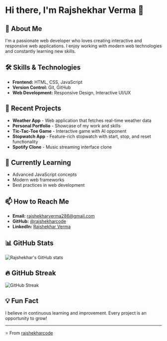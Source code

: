 # Hi there, I'm Rajshekhar Verma 👋

## 🚀 About Me

I'm a passionate web developer who loves creating interactive and responsive web applications. I enjoy working with modern web technologies and constantly learning new skills.

## 🛠️ Skills & Technologies

- **Frontend:** HTML, CSS, JavaScript
- **Version Control:** Git, GitHub
- **Web Development:** Responsive Design, Interactive UI/UX

## 💼 Recent Projects

- **Weather App** - Web application that fetches real-time weather data
- **Personal Portfolio** - Showcase of my work and skills
- **Tic-Tac-Toe Game** - Interactive game with AI opponent
- **Stopwatch App** - Feature-rich stopwatch with start, stop, and reset functionality
- **Spotify Clone** - Music streaming interface clone

## 🌱 Currently Learning

- Advanced JavaScript concepts
- Modern web frameworks
- Best practices in web development

## 📫 How to Reach Me

- **Email:** rajshekharverma286@gmail.com
- **GitHub:** [@rajshekharcode](https://github.com/rajshekharcode)
- **LinkedIn:** [Rajshekhar Verma](https://www.linkedin.com/in/rajshekharcode)

## 📊 GitHub Stats

![Rajshekhar's GitHub stats](https://github-readme-stats.vercel.app/api?username=rajshekharcode&show_icons=true&theme=radical)

## 🔥 GitHub Streak

![GitHub Streak](https://github-readme-streak-stats.herokuapp.com/?user=rajshekharcode&theme=radical)

## 💡 Fun Fact

I believe in continuous learning and improvement. Every project is an opportunity to grow!

---

⭐️ From [rajshekharcode](https://github.com/rajshekharcode)
